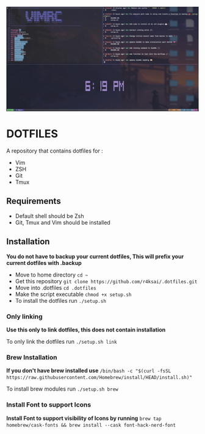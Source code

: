 ![cover](./images/screenshot.png)

# DOTFILES

A repository that contains dotfiles for :
- Vim
- ZSH
- Git
- Tmux

## Requirements

- Default shell should be Zsh
- Git, Tmux and Vim should be installed

## Installation 

**You do not have to backup your current dotfiles, This will prefix your current dotfiles with .backup** 

- Move to home directory `cd ~`
- Get this repository `git clone https://github.com/r4ksai/.dotfiles.git`
- Move into .dotfiles `cd .dotfiles`
- Make the script executable `chmod +x setup.sh`
- To install the dotfiles run `./setup.sh`

### Only linking

**Use this only to link dotfiles, this does not contain installation**

To only link the dotfiles run `./setup.sh link`

### Brew Installation

**If you don't have brew installed use** `/bin/bash -c "$(curl -fsSL https://raw.githubusercontent.com/Homebrew/install/HEAD/install.sh)"`

To install brew modules run `./setup.sh brew`

### Install Font to support  Icons

**Install Font to support visibility of Icons by running** `brew tap homebrew/cask-fonts && brew install --cask font-hack-nerd-font`

